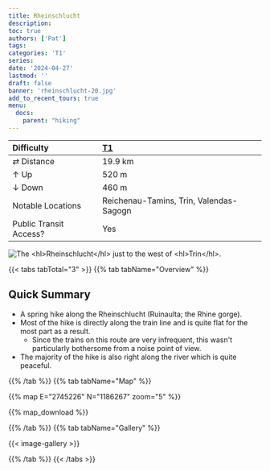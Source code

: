 ```yaml
---
title: Rheinschlucht
description: 
toc: true
authors: ['Pat']
tags:
categories: 'T1'
series:
date: '2024-04-27'
lastmod: ''
draft: false
banner: 'rheinschlucht-20.jpg'
add_to_recent_tours: true
menu:
  docs:
    parent: "hiking"
---
```

<link href="../../../style.css" rel="stylesheet"></link>

| Difficulty | [T1](../overview/#wanderskala) |
| :--- | :--- |
| &#8644; Distance | 19.9 km |
| &#8593; Up | 520 m |
| &#8595; Down | 460 m |
| Notable Locations | Reichenau-Tamins, Trin, Valendas-Sagogn |
| Public Transit Access? | Yes |

![](rheinschlucht-20.jpg "The <hl>Rheinschlucht</hl> just to the west of <hl>Trin</hl>.")

{{< tabs tabTotal="3" >}}
{{% tab tabName="Overview" %}}

## Quick Summary

- A spring hike along the <hl>Rheinschlucht</hl> (<hl>Ruinaulta</hl>; the Rhine
  gorge).
- Most of the hike is directly along the train line and is quite flat for the
  most part as a result.
  - Since the trains on this route are very infrequent, this wasn't particularly
    bothersome from a noise point of view.
- The majority of the hike is also right along the river which is quite
  peaceful.

{{% /tab %}}
{{% tab tabName="Map" %}}

{{% map E="2745226" N="1186267" zoom="5" %}}

{{% map_download %}}

{{% /tab %}}
{{% tab tabName="Gallery" %}}

{{< image-gallery >}}

{{% /tab %}}
{{< /tabs >}}